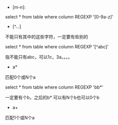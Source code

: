 * [m-n]: 

select * from table where column REGEXP '[0-9a-z]'

* [^...]

不能只有其中的这些字符，一定要有些别的

select * from table where column REGEXP '[^abc]'

指不能只有abc，可以1c，3a。。。。

* a*

匹配0个或N个a

select * from table where column REGEXP 'bb*'

一定要有个b，之后的b* 可以有N个b也可以0个b

* a+

匹配1个或N个a







